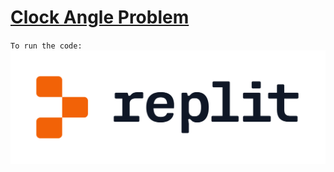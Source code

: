 # [Clock Angle Problem](https://github.com/DashingAdi/G18_KOC24_CipherSchools)

`To run the code:`
 [![Clock Angle Problem](https://github.com/DashingAdi/G18_KOC24_CipherSchools/blob/main/logo%20(1).png)](https://replit.com/@DashingAdi/Clock-Angle)

